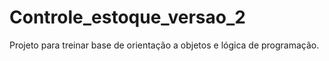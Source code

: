 # Controle_estoque_versao_2

Projeto para treinar base de orientação a objetos e lógica de programação.
